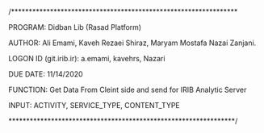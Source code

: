 /****************************************************************

 PROGRAM:   Didban Lib (Rasad Platform)
 
 AUTHOR:    Ali Emami, Kaveh Rezaei Shiraz, Maryam Mostafa Nazai Zanjani.
 
 LOGON ID (git.irib.ir):    a.emami, kavehrs, Nazari
 
 DUE DATE:  11/14/2020

 FUNCTION:  Get Data From Cleint side and send for IRIB Analytic Server

 INPUT:     ACTIVITY, SERVICE_TYPE, CONTENT_TYPE
 
 ****************************************************************/